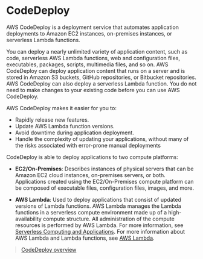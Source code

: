 # CodeDeploy

AWS CodeDeploy is a deployment service that automates application deployments to Amazon EC2 instances, on-premises instances, or serverless Lambda functions.

You can deploy a nearly unlimited variety of application content, such as code, serverless AWS Lambda functions, web and configuration files, executables, packages, scripts, multimedia files, and so on. AWS CodeDeploy can deploy application content that runs on a server and is stored in Amazon S3 buckets, GitHub repositories, or Bitbucket repositories. AWS CodeDeploy can also deploy a serverless Lambda function. You do not need to make changes to your existing code before you can use AWS CodeDeploy.

AWS CodeDeploy makes it easier for you to:

- Rapidly release new features.
- Update AWS Lambda function versions.
- Avoid downtime during application deployment.
- Handle the complexity of updating your applications, without many of the risks associated with error-prone manual deployments

CodeDeploy is able to deploy applications to two compute platforms:

- **EC2/On-Premises**: Describes instances of physical servers that can be Amazon EC2 cloud instances, on-premises servers, or both. Applications created using the EC2/On-Premises compute platform can be composed of executable files, configuration files, images, and more.

- **AWS Lambda**: Used to deploy applications that consist of updated versions of Lambda functions. AWS Lambda manages the Lambda functions in a serverless compute environment made up of a high-availability compute structure. All administration of the compute resources is performed by AWS Lambda. For more information, see [Serverless Computing and Applications](https://aws.amazon.com/serverless/). For more information about AWS Lambda and Lambda functions, see [AWS Lambda](#lambda).

> [CodeDeploy overview](https://aws.amazon.com/codedeploy/)
